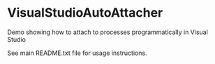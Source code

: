 # VisualStudioAutoAttacher
Demo showing how to attach to processes programmatically in Visual Studio

See main README.txt file for usage instructions.
